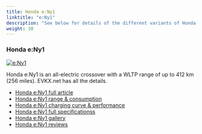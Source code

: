 ```yaml
---
title: Honda e:Ny1
linktitle: "e:Ny1"
description: "See below for details of the different variants of Honda e:Ny1"
weight: 30
---
```

### Honda e:Ny1

<a href="e_ny1/"><img src="https://media.evkx.net/multimedia/models/honda/e_ny1/e_ny1/main_1_st.jpg" class="img-fluid" alt="e:Ny1" ></a>

Honda e:Ny1 is an all-electric crossover with a WLTP range of up to 412 km (256 miles). EVKX.net has all the details. 

- [Honda e:Ny1 full article](e_ny1/)
- [Honda e:Ny1 range & consumption](e_ny1/rangeandconsumption/)
- [Honda e:Ny1 charging curve & performance](e_ny1/chargingcurve/)
- [Honda e:Ny1 full specificationss](e_ny1/specifications/)
- [Honda e:Ny1 gallery](e_ny1/gallery/)
- [Honda e:Ny1 reviews](e_ny1/reviews/)

